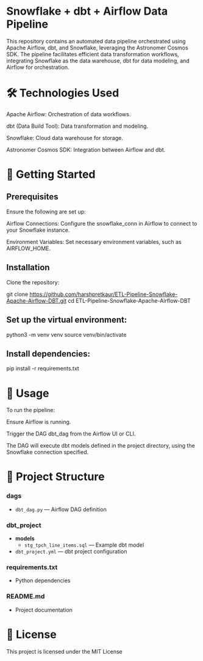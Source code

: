 # Snowflake + dbt + Airflow Data Pipeline

This repository contains an automated data pipeline orchestrated using Apache Airflow, dbt, and Snowflake, leveraging the Astronomer Cosmos SDK. The pipeline facilitates efficient data transformation workflows, integrating Snowflake as the data warehouse, dbt for data modeling, and Airflow for orchestration.

# 🛠️ Technologies Used

Apache Airflow: Orchestration of data workflows.

dbt (Data Build Tool): Data transformation and modeling.

Snowflake: Cloud data warehouse for storage.

Astronomer Cosmos SDK: Integration between Airflow and dbt.

# 🚀 Getting Started
## Prerequisites

Ensure the following are set up:

Airflow Connections: Configure the snowflake_conn in Airflow to connect to your Snowflake instance.

Environment Variables: Set necessary environment variables, such as AIRFLOW_HOME.

## Installation

Clone the repository:

git clone https://github.com/harshpretkaur/ETL-Pipeline-Snowflake-Apache-Airflow-DBT.git
cd ETL-Pipeline-Snowflake-Apache-Airflow-DBT

## Set up the virtual environment:

python3 -m venv venv
source venv/bin/activate


## Install dependencies:

pip install -r requirements.txt

# 🧪 Usage

To run the pipeline:

Ensure Airflow is running.

Trigger the DAG dbt_dag from the Airflow UI or CLI.

The DAG will execute dbt models defined in the project directory, using the Snowflake connection specified.

# 🧩 Project Structure

### dags
- `dbt_dag.py` &mdash; Airflow DAG definition

### dbt_project
- **models**
  - `stg_tpch_line_items.sql` &mdash; Example dbt model
- `dbt_project.yml` &mdash; dbt project configuration

### requirements.txt
- Python dependencies

### README.md
- Project documentation

# 📄 License

This project is licensed under the MIT License
